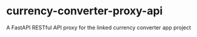 # currency-converter-proxy-api
A FastAPI RESTful API proxy for the linked currency converter app project
